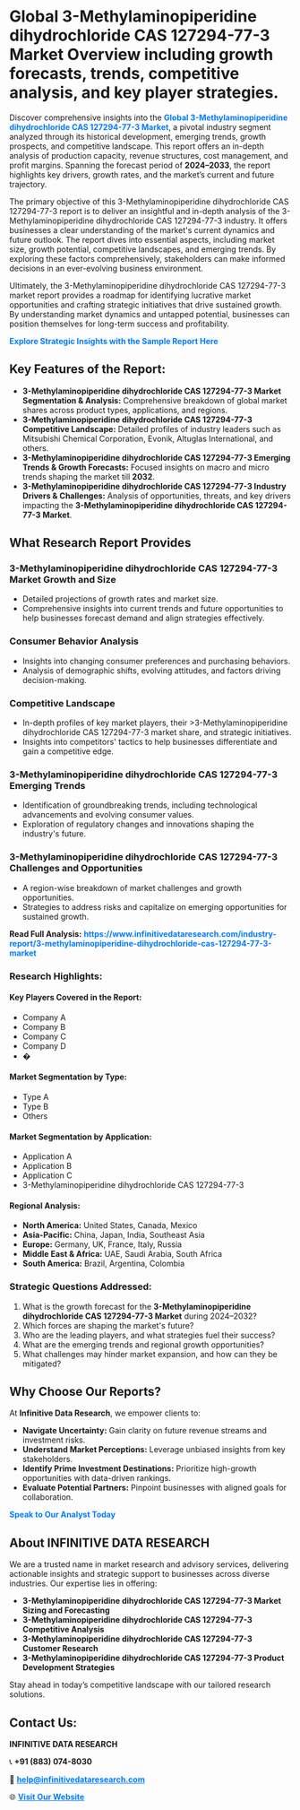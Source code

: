 <h1>Global 3-Methylaminopiperidine dihydrochloride CAS 127294-77-3 Market Overview including growth forecasts, trends, competitive analysis, and key player strategies.</h1>
<p>
Discover comprehensive insights into the 
<a href="https://www.infinitivedataresearch.com/industry-report/3-methylaminopiperidine-dihydrochloride-cas-127294-77-3-market" rel="dofollow" style="color: #007BFF; text-decoration: none;"><strong>Global 3-Methylaminopiperidine dihydrochloride CAS 127294-77-3 Market</strong></a>, a pivotal industry segment analyzed through its historical development, emerging trends, growth prospects, and competitive landscape. This report offers an in-depth analysis of production capacity, revenue structures, cost management, and profit margins. Spanning the forecast period of <strong>2024–2033</strong>, the report highlights key drivers, growth rates, and the market’s current and future trajectory.
</p>
<p>
The primary objective of this 3-Methylaminopiperidine dihydrochloride CAS 127294-77-3 report is to deliver an insightful and in-depth analysis of the 3-Methylaminopiperidine dihydrochloride CAS 127294-77-3 industry. It offers businesses a clear understanding of the market's current dynamics and future outlook. The report dives into essential aspects, including market size, growth potential, competitive landscapes, and emerging trends. By exploring these factors comprehensively, stakeholders can make informed decisions in an ever-evolving business environment.
</p>
<p>
Ultimately, the 3-Methylaminopiperidine dihydrochloride CAS 127294-77-3 market report provides a roadmap for identifying lucrative market opportunities and crafting strategic initiatives that drive sustained growth. By understanding market dynamics and untapped potential, businesses can position themselves for long-term success and profitability.
</p>
<p>
<a href="https://www.infinitivedataresearch.com/request-sample/reportId=102448" style="color: #007BFF; text-decoration: none;"><strong>Explore Strategic Insights with the Sample Report Here</strong></a>
</p>

<h2>Key Features of the Report:</h2>
<ul>
<li><strong>3-Methylaminopiperidine dihydrochloride CAS 127294-77-3 Market Segmentation & Analysis:</strong> Comprehensive breakdown of global market shares across product types, applications, and regions.</li>
<li><strong>3-Methylaminopiperidine dihydrochloride CAS 127294-77-3 Competitive Landscape:</strong> Detailed profiles of industry leaders such as Mitsubishi Chemical Corporation, Evonik, Altuglas International, and others.</li>
<li><strong>3-Methylaminopiperidine dihydrochloride CAS 127294-77-3 Emerging Trends & Growth Forecasts:</strong> Focused insights on macro and micro trends shaping the market till <strong>2032</strong>.</li>
<li><strong>3-Methylaminopiperidine dihydrochloride CAS 127294-77-3 Industry Drivers & Challenges:</strong> Analysis of opportunities, threats, and key drivers impacting the <strong>3-Methylaminopiperidine dihydrochloride CAS 127294-77-3 Market</strong>.</li>
</ul>

<h2>What Research Report Provides</h2>
<h3>3-Methylaminopiperidine dihydrochloride CAS 127294-77-3 Market Growth and Size</h3>
<ul>
<li>Detailed projections of growth rates and market size.</li>
<li>Comprehensive insights into current trends and future opportunities to help businesses forecast demand and align strategies effectively.</li>
</ul>

<h3>Consumer Behavior Analysis</h3>
<ul>
<li>Insights into changing consumer preferences and purchasing behaviors.</li>
<li>Analysis of demographic shifts, evolving attitudes, and factors driving decision-making.</li>
</ul>

<h3>Competitive Landscape</h3>
<ul>
<li>In-depth profiles of key market players, their >3-Methylaminopiperidine dihydrochloride CAS 127294-77-3 market share, and strategic initiatives.</li>
<li>Insights into competitors' tactics to help businesses differentiate and gain a competitive edge.</li>
</ul>

<h3>3-Methylaminopiperidine dihydrochloride CAS 127294-77-3 Emerging Trends</h3>
<ul>
<li>Identification of groundbreaking trends, including technological advancements and evolving consumer values.</li>
<li>Exploration of regulatory changes and innovations shaping the industry's future.</li>
</ul>

<h3>3-Methylaminopiperidine dihydrochloride CAS 127294-77-3 Challenges and Opportunities</h3>
<ul>
<li>A region-wise breakdown of market challenges and growth opportunities.</li>
<li>Strategies to address risks and capitalize on emerging opportunities for sustained growth.</li>
</ul>
<p><strong>Read Full Analysis:</strong> <a href="https://www.infinitivedataresearch.com/industry-report/3-methylaminopiperidine-dihydrochloride-cas-127294-77-3-market" rel="dofollow" style="color: #007BFF; text-decoration: none;"><strong>https://www.infinitivedataresearch.com/industry-report/3-methylaminopiperidine-dihydrochloride-cas-127294-77-3-market</strong></a></p>
<h3>Research Highlights:</h3>
<h4>Key Players Covered in the Report:</h4>
<ul><li>Company A</li><li>Company B</li><li>Company C</li><li>Company D</li><li>�</li></ul>
<h4>Market Segmentation by Type:</h4>
<ul><li>Type A</li><li>Type B</li><li>Others</li></ul>
<h4>Market Segmentation by Application:</h4>
<ul><li>Application A</li><li>Application B</li><li>Application C</li><li>3-Methylaminopiperidine dihydrochloride CAS 127294-77-3</li></ul>

<h4>Regional Analysis:</h4>
<ul>
<li><strong>North America:</strong> United States, Canada, Mexico</li>
<li><strong>Asia-Pacific:</strong> China, Japan, India, Southeast Asia</li>
<li><strong>Europe:</strong> Germany, UK, France, Italy, Russia</li>
<li><strong>Middle East & Africa:</strong> UAE, Saudi Arabia, South Africa</li>
<li><strong>South America:</strong> Brazil, Argentina, Colombia</li>
</ul>

<h3>Strategic Questions Addressed:</h3>
<ol>
<li>What is the growth forecast for the <strong>3-Methylaminopiperidine dihydrochloride CAS 127294-77-3 Market</strong> during 2024–2032?</li>
<li>Which forces are shaping the market's future?</li>
<li>Who are the leading players, and what strategies fuel their success?</li>
<li>What are the emerging trends and regional growth opportunities?</li>
<li>What challenges may hinder market expansion, and how can they be mitigated?</li>
</ol>

<h2>Why Choose Our Reports?</h2>
<p>At <strong>Infinitive Data Research</strong>, we empower clients to:</p>
<ul>
<li><strong>Navigate Uncertainty:</strong> Gain clarity on future revenue streams and investment risks.</li>
<li><strong>Understand Market Perceptions:</strong> Leverage unbiased insights from key stakeholders.</li>
<li><strong>Identify Prime Investment Destinations:</strong> Prioritize high-growth opportunities with data-driven rankings.</li>
<li><strong>Evaluate Potential Partners:</strong> Pinpoint businesses with aligned goals for collaboration.</li>
</ul>
<p><a href="https://www.infinitivedataresearch.com/industry-report/3-methylaminopiperidine-dihydrochloride-cas-127294-77-3-market" rel="dofollow" style="color: #007BFF; text-decoration: none;"><strong>Speak to Our Analyst Today</strong></a></p>

<h2>About INFINITIVE DATA RESEARCH</h2>
<p>We are a trusted name in market research and advisory services, delivering actionable insights and strategic support to businesses across diverse industries. Our expertise lies in offering:</p>
<ul>
<li><strong>3-Methylaminopiperidine dihydrochloride CAS 127294-77-3 Market Sizing and Forecasting</strong></li>
<li><strong>3-Methylaminopiperidine dihydrochloride CAS 127294-77-3 Competitive Analysis</strong></li>
<li><strong>3-Methylaminopiperidine dihydrochloride CAS 127294-77-3 Customer Research</strong></li>
<li><strong>3-Methylaminopiperidine dihydrochloride CAS 127294-77-3 Product Development Strategies</strong></li>
</ul>
<p>Stay ahead in today’s competitive landscape with our tailored research solutions.</p>

<h2>Contact Us:</h2>
<p><strong>INFINITIVE DATA RESEARCH</strong></p>
<p>📞 <strong>+91 (883) 074-8030</strong></p>
<p>📧 <strong><a href="mailto:help@infinitivedataresearch.com" style="color: #007BFF;">help@infinitivedataresearch.com</a></strong></p>
<p>🌐 <strong><a href="https://www.infinitivedataresearch.com" rel="dofollow" style="color: #007BFF;">Visit Our Website</a></strong></p>